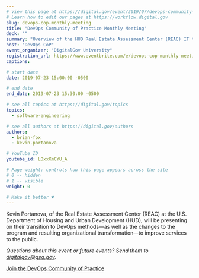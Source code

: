 ```yaml
---
# View this page at https://digital.gov/event/2019/07/devops-community-practice-monthly-meeting
# Learn how to edit our pages at https://workflow.digital.gov
slug: devops-cop-monthly-meeting
title: "DevOps Community of Practice Monthly Meeting"
deck: ""
summary: "Overview of the HUD Real Estate Assessment Center (REAC) IT team, program, structure, and their shift to DevOps."
host: "DevOps CoP"
event_organizer: "DigitalGov University"
registration_url: https://www.eventbrite.com/e/devops-cop-monthly-meeting-registration-64672677720
captions: 

# start date
date: 2019-07-23 15:00:00 -0500

# end date
end_date: 2019-07-23 15:30:00 -0500

# see all topics at https://digital.gov/topics
topics: 
  - software-engineering

# see all authors at https://digital.gov/authors
authors: 
  - brian-fox
  - kevin-portanova

# YouTube ID
youtube_id: LOxxXmCYU_A

# Page weight: controls how this page appears across the site
# 0 -- hidden
# 1 -- visible
weight: 0

# Make it better ♥
---
```


Kevin Portanova, of the Real Estate Assessment Center (REAC) at the U.S. Department of Housing and Urban Development (HUD), will be presenting on their transition to DevOps methods&mdash;as well as the changes to the program and resulting organizational transformation&mdash;to improve services to the public. 

_Questions about this event or future events? Send them to [digitalgov@gsa.gov](mailto:digitalgov@gsa.gov)._ 

[Join the DevOps Community of Practice](https://digital.gov/communities/devops/) 
